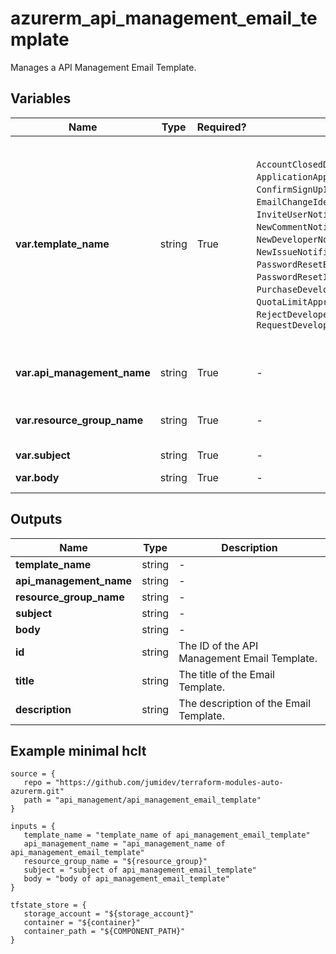 # azurerm_api_management_email_template

Manages a API Management Email Template.

## Variables

| Name | Type | Required? |  possible values |  Description |
| ---- | ---- | --------- |  ----------- | ----------- |
| **var.template_name** | string | True | `AccountClosedDeveloper`, `ApplicationApprovedNotificationMessage`, `ConfirmSignUpIdentityDefault`, `EmailChangeIdentityDefault`, `InviteUserNotificationMessage`, `NewCommentNotificationMessage`, `NewDeveloperNotificationMessage`, `NewIssueNotificationMessage`, `PasswordResetByAdminNotificationMessage`, `PasswordResetIdentityDefault`, `PurchaseDeveloperNotificationMessage`, `QuotaLimitApproachingDeveloperNotificationMessage`, `RejectDeveloperNotificationMessage`, `RequestDeveloperNotificationMessage`  |  The name of the Email Template. Possible values are `AccountClosedDeveloper`, `ApplicationApprovedNotificationMessage`, `ConfirmSignUpIdentityDefault`, `EmailChangeIdentityDefault`, `InviteUserNotificationMessage`, `NewCommentNotificationMessage`, `NewDeveloperNotificationMessage`, `NewIssueNotificationMessage`, `PasswordResetByAdminNotificationMessage`, `PasswordResetIdentityDefault`, `PurchaseDeveloperNotificationMessage`, `QuotaLimitApproachingDeveloperNotificationMessage`, `RejectDeveloperNotificationMessage`, `RequestDeveloperNotificationMessage`. Changing this forces a new API Management Email Template to be created. | 
| **var.api_management_name** | string | True | -  |  The name of the API Management Service in which the Email Template should exist. Changing this forces a new API Management Email Template to be created. | 
| **var.resource_group_name** | string | True | -  |  The name of the Resource Group where the API Management Email Template should exist. Changing this forces a new API Management Email Template to be created. | 
| **var.subject** | string | True | -  |  The subject of the Email. | 
| **var.body** | string | True | -  |  The body of the Email. Its format has to be a well-formed HTML document. | 



## Outputs

| Name | Type | Description |
| ---- | ---- | --------- | 
| **template_name** | string  | - | 
| **api_management_name** | string  | - | 
| **resource_group_name** | string  | - | 
| **subject** | string  | - | 
| **body** | string  | - | 
| **id** | string  | The ID of the API Management Email Template. | 
| **title** | string  | The title of the Email Template. | 
| **description** | string  | The description of the Email Template. | 

## Example minimal hclt

```hcl
source = {
   repo = "https://github.com/jumidev/terraform-modules-auto-azurerm.git" 
   path = "api_management/api_management_email_template" 
}

inputs = {
   template_name = "template_name of api_management_email_template" 
   api_management_name = "api_management_name of api_management_email_template" 
   resource_group_name = "${resource_group}" 
   subject = "subject of api_management_email_template" 
   body = "body of api_management_email_template" 
}

tfstate_store = {
   storage_account = "${storage_account}" 
   container = "${container}" 
   container_path = "${COMPONENT_PATH}" 
}


```